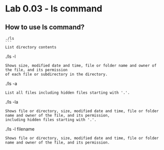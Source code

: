 # Lab 0.03 - ls command
## How to use ls command?
~~~
./ls
```
List directory contents
~~~
./ls -l
~~~
Shows size, modified date and time, file or folder name and owner of the file, and its permission 
of each file or subdirectory in the directory.
~~~
./ls -a
~~~
List all files including hidden files starting with '.'.
~~~
./ls -la
~~~
Shows file or directory, size, modified date and time, file or folder name and owner of the file, and its permission,
including hidden files starting with '.'.
~~~
./ls -l filename
~~~
Shows file or directory, size, modified date and time, file or folder name and owner of the file, and its permission.
